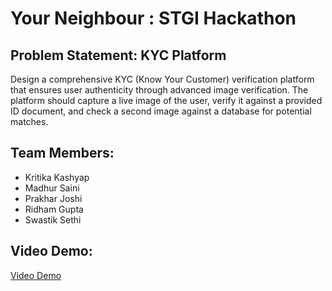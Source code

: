 # Your Neighbour : STGI Hackathon

## Problem Statement: KYC Platform
Design a comprehensive KYC (Know Your Customer) verification platform that ensures user authenticity through advanced image verification. The platform should capture a live image of the user, verify it against a provided ID document, and check a second image against a database for potential matches.

## Team Members:
- Kritika Kashyap
- Madhur Saini
- Prakhar Joshi
- Ridham Gupta
- Swastik Sethi

## Video Demo:
[Video Demo](https://youtu.be/NaXDXojI5ug)
